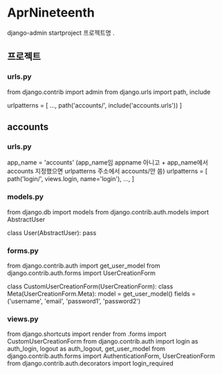 # AprNineteenth

django-admin startproject 프로젝트명 .

## 프로젝트
### urls.py
from django.contrib import admin
from django.urls import path, include

urlpatterns = [
    ...,
    path('accounts/', include('accounts.urls'))
]

## accounts
### urls.py
app_name = 'accounts' (app_name임 appname 아니고 + app_name에서 accounts 지정했으면 urlpatterns 주소에서 accounts/안 씀)
urlpatterns = [
    path('login/', views.login, name='login'),
    ...,
]

### models.py
from django.db import models
from django.contrib.auth.models import AbstractUser

class User(AbstractUser):
    pass

### forms.py
from django.contrib.auth import get_user_model
from django.contrib.auth.forms import UserCreationForm

class CustomUserCreationForm(UserCreationForm):
    class Meta(UserCreationForm.Meta):
        model = get_user_model()
        fields = ('username', 'email', 'password1', 'password2')

### views.py
from django.shortcuts import render
from .forms import CustomUserCreationForm
from django.contrib.auth import login as auth_login, logout as auth_logout, get_user_model
from django.contrib.auth.forms import AuthenticationForm, UserCreationForm
from django.contrib.auth.decorators import login_required